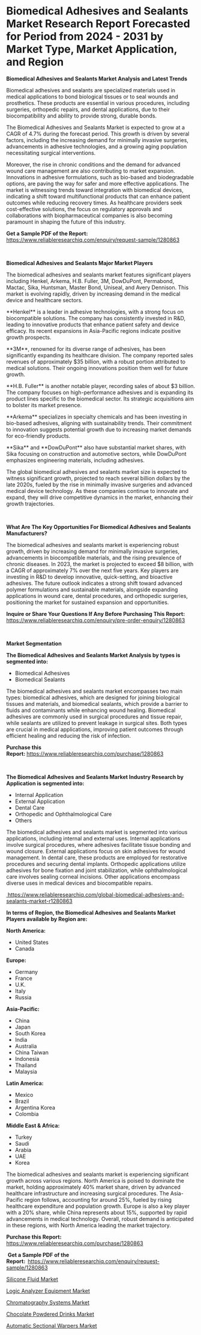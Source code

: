 <p><h1>Biomedical Adhesives and Sealants Market Research Report Forecasted for Period from 2024 -  2031 by Market Type, Market Application, and Region</h1></p><p><strong>Biomedical Adhesives and Sealants Market Analysis and Latest Trends</strong></p>
<p><p>Biomedical adhesives and sealants are specialized materials used in medical applications to bond biological tissues or to seal wounds and prosthetics. These products are essential in various procedures, including surgeries, orthopedic repairs, and dental applications, due to their biocompatibility and ability to provide strong, durable bonds.</p><p>The Biomedical Adhesives and Sealants Market is expected to grow at a CAGR of 4.7% during the forecast period. This growth is driven by several factors, including the increasing demand for minimally invasive surgeries, advancements in adhesive technologies, and a growing aging population necessitating surgical interventions. </p><p>Moreover, the rise in chronic conditions and the demand for advanced wound care management are also contributing to market expansion. Innovations in adhesive formulations, such as bio-based and biodegradable options, are paving the way for safer and more effective applications. The market is witnessing trends toward integration with biomedical devices, indicating a shift toward multifunctional products that can enhance patient outcomes while reducing recovery times. As healthcare providers seek cost-effective solutions, the focus on regulatory approvals and collaborations with biopharmaceutical companies is also becoming paramount in shaping the future of this industry.</p></p>
<p><strong>Get a Sample PDF of the Report:&nbsp;</strong> <a href="https://www.reliableresearchiq.com/enquiry/request-sample/1280863?utm_campaign=1141&utm_medium=2&utm_source=Github&utm_content=ia&utm_term=29102024&utm_id=biomedical-adhesives-and-sealants">https://www.reliableresearchiq.com/enquiry/request-sample/1280863</a></p>
<p>&nbsp;</p>
<p><strong>Biomedical Adhesives and Sealants Major Market Players</strong></p>
<p><p>The biomedical adhesives and sealants market features significant players including Henkel, Arkema, H.B. Fuller, 3M, DowDuPont, Permabond, Mactac, Sika, Huntsman, Master Bond, Uniseal, and Avery Dennison. This market is evolving rapidly, driven by increasing demand in the medical device and healthcare sectors.</p><p>**Henkel** is a leader in adhesive technologies, with a strong focus on biocompatible solutions. The company has consistently invested in R&D, leading to innovative products that enhance patient safety and device efficacy. Its recent expansions in Asia-Pacific regions indicate positive growth prospects.</p><p>**3M**, renowned for its diverse range of adhesives, has been significantly expanding its healthcare division. The company reported sales revenues of approximately $35 billion, with a robust portion attributed to medical solutions. Their ongoing innovations position them well for future growth.</p><p>**H.B. Fuller** is another notable player, recording sales of about $3 billion. The company focuses on high-performance adhesives and is expanding its product lines specific to the biomedical sector. Its strategic acquisitions aim to bolster its market presence.</p><p>**Arkema** specializes in specialty chemicals and has been investing in bio-based adhesives, aligning with sustainability trends. Their commitment to innovation suggests potential growth due to increasing market demands for eco-friendly products.</p><p>**Sika** and **DowDuPont** also have substantial market shares, with Sika focusing on construction and automotive sectors, while DowDuPont emphasizes engineering materials, including adhesives.</p><p>The global biomedical adhesives and sealants market size is expected to witness significant growth, projected to reach several billion dollars by the late 2020s, fueled by the rise in minimally invasive surgeries and advanced medical device technology. As these companies continue to innovate and expand, they will drive competitive dynamics in the market, enhancing their growth trajectories.</p></p>
<p>&nbsp;</p>
<p><strong>What Are The Key Opportunities For Biomedical Adhesives and Sealants Manufacturers?</strong></p>
<p><p>The biomedical adhesives and sealants market is experiencing robust growth, driven by increasing demand for minimally invasive surgeries, advancements in biocompatible materials, and the rising prevalence of chronic diseases. In 2023, the market is projected to exceed $8 billion, with a CAGR of approximately 7% over the next five years. Key players are investing in R&D to develop innovative, quick-setting, and bioactive adhesives. The future outlook indicates a strong shift toward advanced polymer formulations and sustainable materials, alongside expanding applications in wound care, dental procedures, and orthopedic surgeries, positioning the market for sustained expansion and opportunities.</p></p>
<p><strong>Inquire or Share Your Questions If Any Before Purchasing This Report:</strong> <a href="https://www.reliableresearchiq.com/enquiry/pre-order-enquiry/1280863?utm_campaign=1141&utm_medium=2&utm_source=Github&utm_content=ia&utm_term=29102024&utm_id=biomedical-adhesives-and-sealants">https://www.reliableresearchiq.com/enquiry/pre-order-enquiry/1280863</a></p>
<p>&nbsp;</p>
<p><strong>Market Segmentation</strong></p>
<p><strong>The Biomedical Adhesives and Sealants Market Analysis by types is segmented into:</strong></p>
<p><ul><li>Biomedical Adhesives</li><li>Biomedical Sealants</li></ul></p>
<p><p>The biomedical adhesives and sealants market encompasses two main types: biomedical adhesives, which are designed for joining biological tissues and materials, and biomedical sealants, which provide a barrier to fluids and contaminants while enhancing wound healing. Biomedical adhesives are commonly used in surgical procedures and tissue repair, while sealants are utilized to prevent leakage in surgical sites. Both types are crucial in medical applications, improving patient outcomes through efficient healing and reducing the risk of infection.</p></p>
<p><strong>Purchase this Report:&nbsp;</strong><a href="https://www.reliableresearchiq.com/purchase/1280863?utm_campaign=1141&utm_medium=2&utm_source=Github&utm_content=ia&utm_term=29102024&utm_id=biomedical-adhesives-and-sealants">https://www.reliableresearchiq.com/purchase/1280863</a></p>
<p>&nbsp;</p>
<p><strong>The Biomedical Adhesives and Sealants Market Industry Research by Application is segmented into:</strong></p>
<p><ul><li>Internal Application</li><li>External Application</li><li>Dental Care</li><li>Orthopedic and Ophthalmological Care</li><li>Others</li></ul></p>
<p><p>The biomedical adhesives and sealants market is segmented into various applications, including internal and external uses. Internal applications involve surgical procedures, where adhesives facilitate tissue bonding and wound closure. External applications focus on skin adhesives for wound management. In dental care, these products are employed for restorative procedures and securing dental implants. Orthopedic applications utilize adhesives for bone fixation and joint stabilization, while ophthalmological care involves sealing corneal incisions. Other applications encompass diverse uses in medical devices and biocompatible repairs.</p></p>
<p><a href="https://www.reliableresearchiq.com/global-biomedical-adhesives-and-sealants-market-r1280863?utm_campaign=1141&utm_medium=2&utm_source=Github&utm_content=ia&utm_term=29102024&utm_id=biomedical-adhesives-and-sealants">&nbsp;https://www.reliableresearchiq.com/global-biomedical-adhesives-and-sealants-market-r1280863</a></p>
<p><strong>In terms of Region, the Biomedical Adhesives and Sealants Market Players available by Region are:</strong></p>
<p>
    <p> <strong> North America: </strong>
        <ul>
            <li>United States</li>
            <li>Canada</li>
        </ul>
        </p> 
    <p> <strong> Europe: </strong>
        <ul>
            <li>Germany</li>
            <li>France</li>
            <li>U.K.</li>
            <li>Italy</li>
            <li>Russia</li>
        </ul>
        </p> 
    <p> <strong> Asia-Pacific: </strong>
        <ul>
            <li>China</li>
            <li>Japan</li>
            <li>South Korea</li>
            <li>India</li>
            <li>Australia</li>
            <li>China Taiwan</li>
            <li>Indonesia</li>
            <li>Thailand</li>
            <li>Malaysia</li>
        </ul>
        </p> 
    <p> <strong> Latin America: </strong>
        <ul>
            <li>Mexico</li>
            <li>Brazil</li>
            <li>Argentina Korea</li>
            <li>Colombia</li>
        </ul>
        </p> 
    <p> <strong> Middle East & Africa: </strong>
        <ul>
            <li>Turkey</li>
            <li>Saudi</li>
            <li>Arabia</li>
            <li>UAE</li>
            <li>Korea</li>
        </ul>
    </p>
    </p>
<p><p>The biomedical adhesives and sealants market is experiencing significant growth across various regions. North America is poised to dominate the market, holding approximately 40% market share, driven by advanced healthcare infrastructure and increasing surgical procedures. The Asia-Pacific region follows, accounting for around 25%, fueled by rising healthcare expenditure and population growth. Europe is also a key player with a 20% share, while China represents about 15%, supported by rapid advancements in medical technology. Overall, robust demand is anticipated in these regions, with North America leading the market trajectory.</p></p>
<p><strong>Purchase this Report: </strong><a href="https://www.reliableresearchiq.com/purchase/1280863?utm_campaign=1141&utm_medium=2&utm_source=Github&utm_content=ia&utm_term=29102024&utm_id=biomedical-adhesives-and-sealants">https://www.reliableresearchiq.com/purchase/1280863</a></p>
<p>&nbsp;<strong>Get a Sample PDF of the Report:&nbsp;&nbsp;</strong><a href="https://www.reliableresearchiq.com/enquiry/request-sample/1280863?utm_campaign=1141&utm_medium=2&utm_source=Github&utm_content=ia&utm_term=29102024&utm_id=biomedical-adhesives-and-sealants">https://www.reliableresearchiq.com/enquiry/request-sample/1280863</a></p>
<p><strong></strong></p>
<p><p><a href="https://medium.com/@tewellnudorennk/silicone-fluid-market-a-global-and-regional-analysis-focus-on-end-user-product-and-region-31f4fcc1b172?utm_campaign=1141&utm_medium=2&utm_source=Github&utm_content=ia&utm_term=29102024&utm_id=biomedical-adhesives-and-sealants">Silicone Fluid Market</a></p><p><a href="https://github.com/shivermasallash/Market-Research-Report-List-1/blob/main/logic-analyzer-equipment-market.md?utm_campaign=1141&utm_medium=2&utm_source=Github&utm_content=ia&utm_term=29102024&utm_id=biomedical-adhesives-and-sealants">Logic Analyzer Equipment Market</a></p><p><a href="https://www.linkedin.com/pulse/chromatography-systems-market-overview-forecast-2024-2031-bxk6f?utm_campaign=1141&utm_medium=2&utm_source=Github&utm_content=ia&utm_term=29102024&utm_id=biomedical-adhesives-and-sealants">Chromatography Systems Market</a></p><p><a href="https://www.linkedin.com/pulse/chocolate-powdered-drinks-market-industry-landscape-gc5de?utm_campaign=1141&utm_medium=2&utm_source=Github&utm_content=ia&utm_term=29102024&utm_id=biomedical-adhesives-and-sealants">Chocolate Powdered Drinks Market</a></p><p><a href="https://issuu.com/reportprime-2/docs/automatic-sectional-warpers-market-_01d4cedcc77dda?utm_campaign=1141&utm_medium=2&utm_source=Github&utm_content=ia&utm_term=29102024&utm_id=biomedical-adhesives-and-sealants">Automatic Sectional Warpers Market</a></p></p>
